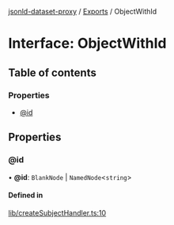 [jsonld-dataset-proxy](../README.md) / [Exports](../modules.md) / ObjectWithId

# Interface: ObjectWithId

## Table of contents

### Properties

- [@id](ObjectWithId.md#@id)

## Properties

### @id

• **@id**: `BlankNode` \| `NamedNode`<`string`\>

#### Defined in

[lib/createSubjectHandler.ts:10](https://github.com/o-development/jsonld-dataset-proxy/blob/e267685/lib/createSubjectHandler.ts#L10)
